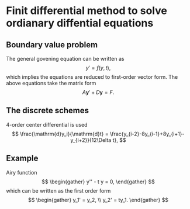 # Finit differential method to solve ordianary diffential equations

## Boundary value problem
The general govening equation can be written as
$$ y' = f(y,t), $$
which implies the equations are reduced to first-order vector form.
The above equations take the matrix form
$$ A\boldsymbol{y}'+ D\boldsymbol{y} =  F. $$

## The discrete schemes
4-order center differential is used 
$$ \frac{\mathrm{d}y_i}{\mathrm{d}t} = \frac{y_{i-2}-8y_{i-1}+8y_{i+1}-y_{i+2}}{12\Delta t}, $$

## Example
Airy function
$$
\begin{gather}
y'' - t y = 0, 
\end{gather}
$$
which can be written as the first order form
$$ 
\begin{gather}
y_1' = y_2, \\
y_2' = ty_1.
\end{gather}
$$